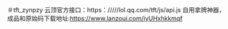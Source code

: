 ＃tft_zynpzy
云顶官方接口：https：/////lol.qq.com/tft/js/api.js
自用拿牌神器，成品和原始码下载地址:https://www.lanzoui.com/iyUHxhkkmqf
